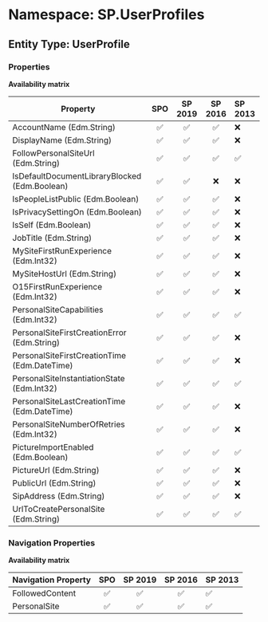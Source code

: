 # Namespace: SP.UserProfiles

## Entity Type: UserProfile

### Properties

**Availability matrix**

Property | SPO | SP 2019 | SP 2016 | SP 2013
----------|:---:|:-------:|:-------:|:-------
AccountName (Edm.String) | ✅ | ✅ | ✅ | ❌
DisplayName (Edm.String) | ✅ | ✅ | ✅ | ❌
FollowPersonalSiteUrl (Edm.String) | ✅ | ✅ | ✅ | ✅
IsDefaultDocumentLibraryBlocked (Edm.Boolean) | ✅ | ✅ | ❌ | ❌
IsPeopleListPublic (Edm.Boolean) | ✅ | ✅ | ✅ | ❌
IsPrivacySettingOn (Edm.Boolean) | ✅ | ✅ | ✅ | ❌
IsSelf (Edm.Boolean) | ✅ | ✅ | ✅ | ❌
JobTitle (Edm.String) | ✅ | ✅ | ✅ | ❌
MySiteFirstRunExperience (Edm.Int32) | ✅ | ✅ | ✅ | ❌
MySiteHostUrl (Edm.String) | ✅ | ✅ | ✅ | ❌
O15FirstRunExperience (Edm.Int32) | ✅ | ✅ | ✅ | ❌
PersonalSiteCapabilities (Edm.Int32) | ✅ | ✅ | ✅ | ✅
PersonalSiteFirstCreationError (Edm.String) | ✅ | ✅ | ✅ | ❌
PersonalSiteFirstCreationTime (Edm.DateTime) | ✅ | ✅ | ✅ | ❌
PersonalSiteInstantiationState (Edm.Int32) | ✅ | ✅ | ✅ | ✅
PersonalSiteLastCreationTime (Edm.DateTime) | ✅ | ✅ | ✅ | ❌
PersonalSiteNumberOfRetries (Edm.Int32) | ✅ | ✅ | ✅ | ❌
PictureImportEnabled (Edm.Boolean) | ✅ | ✅ | ✅ | ✅
PictureUrl (Edm.String) | ✅ | ✅ | ✅ | ❌
PublicUrl (Edm.String) | ✅ | ✅ | ✅ | ❌
SipAddress (Edm.String) | ✅ | ✅ | ✅ | ❌
UrlToCreatePersonalSite (Edm.String) | ✅ | ✅ | ✅ | ✅

### Navigation Properties

**Availability matrix**

Navigation Property | SPO | SP 2019 | SP 2016 | SP 2013
----------|:---:|:-------:|:-------:|:-------
FollowedContent | ✅ | ✅ | ✅ | ✅
PersonalSite | ✅ | ✅ | ✅ | ✅
